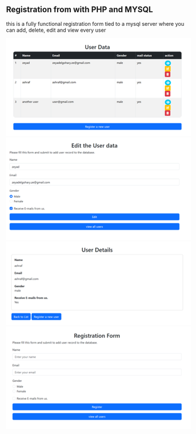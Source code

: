 ## Registration from with PHP and MYSQL

this is a fully functional registration form tied to a mysql server where you can add, delete, edit and view every user

![alt text](images/image-1.png)
![alt text](images/image.png)
![alt text](images/image-2.png)
![alt text](images/image-3.png)